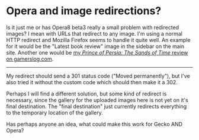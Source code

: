 # Opera and image redirections?

Is it just me or has Opera8 beta3 really a small problem with redirected images? I mean with URLs that redirect to any image. I'm using a normal HTTP redirect and Mozilla Firefox seems to handle it quite well. An example for it would be the "Latest book review" image in the sidebar on the main site. Another one would be <a href="http://www.gamerslog.com/node/view/66/">my <cite>Prince of Persia: The Sands of Time</cite> review on gamerslog.com</a>.

-------------------------------



My redirect should send a 301 status code ("Moved permanently"), but I've also tried it without the custom code which should then make it a 302.



Perhaps I will find a different solution, but some kind of redirect is necessary, since the gallery for the uploaded images here is not yet on it's final destination. The "final destination" just currently redirects everything to the temporary location of the gallery.



Has perhaps anyone an idea, what could make this work for Gecko AND Opera?